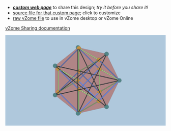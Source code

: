 
 - [***custom web page***][post] to share this design; *try it before you share it!*
 - [source file for that custom page][source]; click to customize
 - [raw vZome file][raw] to use in vZome desktop or vZome Online

[vZome Sharing documentation](https://vzome.github.io/vzome/sharing.html#how-it-works)

![Image](<Mathologer-3-4-7-miracle-with-heptagram.png>)


[post]: <https://david-hall.github.io/vzome-sharing/2022/01/03/Mathologer-3-4-7-miracle-with-heptagram-20-35-28.html>
[source]: <https://github.com/david-hall/vzome-sharing/edit/main/_posts/2022-01-03-Mathologer-3-4-7-miracle-with-heptagram-20-35-28.md>
[raw]: <https://raw.githubusercontent.com/david-hall/vzome-sharing/main/2022/01/03/20-35-28-Mathologer-3-4-7-miracle-with-heptagram/Mathologer-3-4-7-miracle-with-heptagram.vZome>